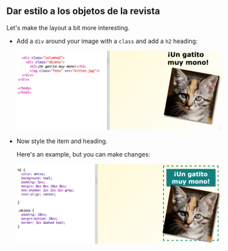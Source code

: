 ## Dar estilo a los objetos de la revista

Let's make the layout a bit more interesting.

+ Add a `div` around your image with a `class` and add a `h2` heading:
    
    ![captura de pantalla](images/magazine-item.png)

+ Now style the item and heading.
    
    Here's an example, but you can make changes:
    
    ![captura de pantalla](images/magazine-item-style.png)
